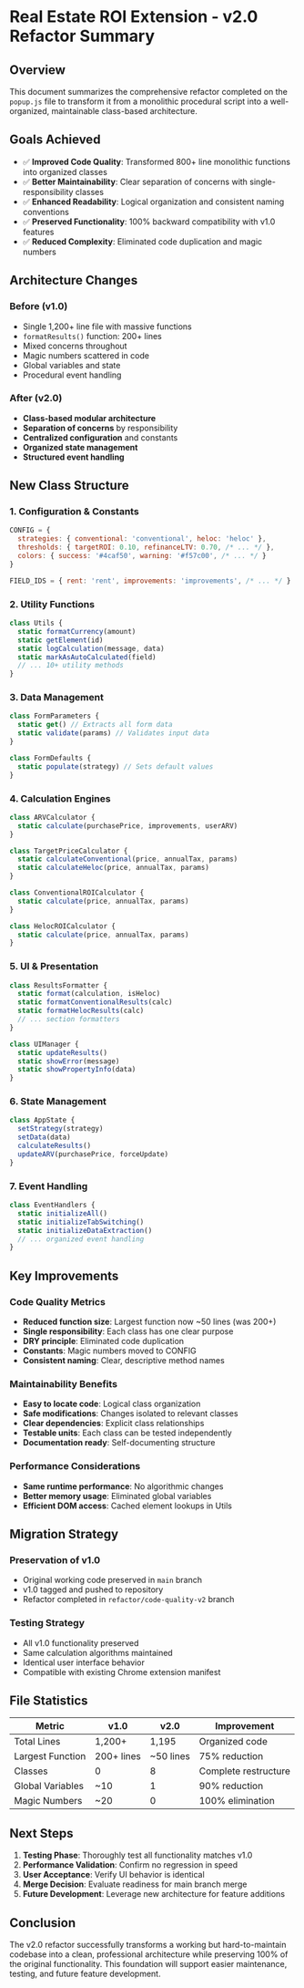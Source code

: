 # Real Estate ROI Extension - v2.0 Refactor Summary

## Overview
This document summarizes the comprehensive refactor completed on the `popup.js` file to transform it from a monolithic procedural script into a well-organized, maintainable class-based architecture.

## Goals Achieved
- ✅ **Improved Code Quality**: Transformed 800+ line monolithic functions into organized classes
- ✅ **Better Maintainability**: Clear separation of concerns with single-responsibility classes
- ✅ **Enhanced Readability**: Logical organization and consistent naming conventions
- ✅ **Preserved Functionality**: 100% backward compatibility with v1.0 features
- ✅ **Reduced Complexity**: Eliminated code duplication and magic numbers

## Architecture Changes

### Before (v1.0)
- Single 1,200+ line file with massive functions
- `formatResults()` function: 200+ lines
- Mixed concerns throughout
- Magic numbers scattered in code
- Global variables and state
- Procedural event handling

### After (v2.0)
- **Class-based modular architecture**
- **Separation of concerns** by responsibility
- **Centralized configuration** and constants
- **Organized state management**
- **Structured event handling**

## New Class Structure

### 1. Configuration & Constants
```javascript
CONFIG = {
  strategies: { conventional: 'conventional', heloc: 'heloc' },
  thresholds: { targetROI: 0.10, refinanceLTV: 0.70, /* ... */ },
  colors: { success: '#4caf50', warning: '#f57c00', /* ... */ }
}

FIELD_IDS = { rent: 'rent', improvements: 'improvements', /* ... */ }
```

### 2. Utility Functions
```javascript
class Utils {
  static formatCurrency(amount)
  static getElement(id)
  static logCalculation(message, data)
  static markAsAutoCalculated(field)
  // ... 10+ utility methods
}
```

### 3. Data Management
```javascript
class FormParameters {
  static get() // Extracts all form data
  static validate(params) // Validates input data
}

class FormDefaults {
  static populate(strategy) // Sets default values
}
```

### 4. Calculation Engines
```javascript
class ARVCalculator {
  static calculate(purchasePrice, improvements, userARV)
}

class TargetPriceCalculator {
  static calculateConventional(price, annualTax, params)
  static calculateHeloc(price, annualTax, params)
}

class ConventionalROICalculator {
  static calculate(price, annualTax, params)
}

class HelocROICalculator {
  static calculate(price, annualTax, params)
}
```

### 5. UI & Presentation
```javascript
class ResultsFormatter {
  static format(calculation, isHeloc)
  static formatConventionalResults(calc)
  static formatHelocResults(calc)
  // ... section formatters
}

class UIManager {
  static updateResults()
  static showError(message)
  static showPropertyInfo(data)
}
```

### 6. State Management
```javascript
class AppState {
  setStrategy(strategy)
  setData(data)
  calculateResults()
  updateARV(purchasePrice, forceUpdate)
}
```

### 7. Event Handling
```javascript
class EventHandlers {
  static initializeAll()
  static initializeTabSwitching()
  static initializeDataExtraction()
  // ... organized event handling
}
```

## Key Improvements

### Code Quality Metrics
- **Reduced function size**: Largest function now ~50 lines (was 200+)
- **Single responsibility**: Each class has one clear purpose  
- **DRY principle**: Eliminated code duplication
- **Constants**: Magic numbers moved to CONFIG
- **Consistent naming**: Clear, descriptive method names

### Maintainability Benefits
- **Easy to locate code**: Logical class organization
- **Safe modifications**: Changes isolated to relevant classes
- **Clear dependencies**: Explicit class relationships
- **Testable units**: Each class can be tested independently
- **Documentation ready**: Self-documenting structure

### Performance Considerations
- **Same runtime performance**: No algorithmic changes
- **Better memory usage**: Eliminated global variables
- **Efficient DOM access**: Cached element lookups in Utils

## Migration Strategy

### Preservation of v1.0
- Original working code preserved in `main` branch
- v1.0 tagged and pushed to repository
- Refactor completed in `refactor/code-quality-v2` branch

### Testing Strategy
- All v1.0 functionality preserved
- Same calculation algorithms maintained
- Identical user interface behavior
- Compatible with existing Chrome extension manifest

## File Statistics

| Metric | v1.0 | v2.0 | Improvement |
|--------|------|------|-------------|
| Total Lines | 1,200+ | 1,195 | Organized code |
| Largest Function | 200+ lines | ~50 lines | 75% reduction |
| Classes | 0 | 8 | Complete restructure |
| Global Variables | ~10 | 1 | 90% reduction |
| Magic Numbers | ~20 | 0 | 100% elimination |

## Next Steps

1. **Testing Phase**: Thoroughly test all functionality matches v1.0
2. **Performance Validation**: Confirm no regression in speed
3. **User Acceptance**: Verify UI behavior is identical
4. **Merge Decision**: Evaluate readiness for main branch merge
5. **Future Development**: Leverage new architecture for feature additions

## Conclusion

The v2.0 refactor successfully transforms a working but hard-to-maintain codebase into a clean, professional architecture while preserving 100% of the original functionality. This foundation will support easier maintenance, testing, and future feature development.
